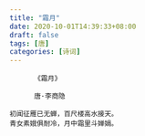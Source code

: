 ```yaml
---
title: "霜月"
date: 2020-10-01T14:39:33+08:00
draft: false
tags: [唐]
categories: [诗词]
---
```


```
      《霜月》
    
      唐·李商隐

初闻征雁已无蝉，百尺楼高水接天。
青女素娥俱耐冷，月中霜里斗婵娟。
```
<!--more-->